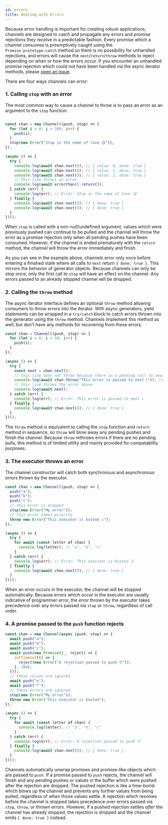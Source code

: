 ```yaml
---
id: errors
title: Dealing with Errors
---
```


Because error handling is important for creating robust applications, channels are designed to catch and propagate any errors and promise rejections they receive in a predictable fashion. Every promise which a channel consumes is preemptively caught using the `Promise.prototype.catch` method so there is no possibility for unhandled rejections, and errors will cause the `next`/`return`/`throw` methods to reject depending on when or how the errors occur. If you encounter an unhandled promise rejection which could not have been handled via the async iterator methods, please [open an issue](https://github.com/channeljs/channel/issues/new).

There are four ways channels can error:

### 1. Calling `stop` with an error

The most common way to cause a channel to throw is to pass an error as an argument to the `stop` function:

```js

const chan = new Channel((push, stop) => {
  for (let i = 0; i < 100; i++) {
    push(i);
  }
  stop(new Error("Stop in the name of love 😘"));
});

(async () => {
  try {
    console.log(await chan.next()); // { value: 0, done: true }
    console.log(await chan.next()); // { value: 1, done: true }
    console.log(await chan.next()); // { value: 2, done: true }
    // This line throws an error.
    console.log(await errorChan().return());
  } catch (err) {
    console.log(err); // Error: Stop in the name of love 😘
  } finally {
    console.log(await chan.next()); // { done: true }
    console.log(await chan.next()); // { done: true }
  }
})();
```

When `stop` is called with a non-null/undefined argument, values which were previously pushed can continue to be pulled and the channel will throw the error as a promise rejection only when all pending pushes have been consumed. However, if the channel is ended prematurely with the `return` method, the channel will throw the error immediately and finish.

As you can see in the example above, channels error only once before entering a finished state where all calls to `next` return `{ done: true }`. This mirrors the behavior of generator objects. Because channels can only be stop once, only the first call to `stop` will have an effect on the channel. Any errors passed to an already stopped channel will be dropped.

### 2. Calling the `throw` method

The async iterator interface defines an optional `throw` method allowing consumers to throw errors into the iterator. With async generators, yield statements can be wrapped in a `try/catch` block to catch errors thrown into the generator using the `throw` method. Channels implement this method as well, but don’t have any methods for recovering from these errors.

```js
const chan = Channel((push, stop) => {
  for (let i = 0; i < 10; i++) {
    push(i);
  }
});

(async () => {
  try {
    const next = chan.next();
    // this line does not throw because there is a pending call to next
    console.log(await chan.throw("This error is passed to next 📞")); // { done: true } 
    // this line throws the error above
    console.log(await next);
  } catch (err) {
    console.log(err); // Error: This error is passed to next 📞
  } finally {
    console.log(await chan.next()); // { done: true }
  }
})();
```

The `throw` method is equivalent to calling the `stop` function and `return` method in sequence, so `throw` will blow away any pending pushes and finish the channel. Because `throw` rethrows errors if there are no pending pulls, this method is of limited utility and mainly provided for compatability purposes.

### 3. The executor throws an error

The channel constructor will catch both synchronous and asynchronous errors thrown by the executor.

```js
const chan = new Channel((push, stop) => {
  push("a");
  push("b");
  push("c");
  // this error is dropped
  stop(new Error("My error"));
  // this error takes priority
  throw new Error("This executor is busted ☠️");
});

(async () => {
  try {
    for await (const letter of chan) {
      console.log(letter); // "a", "b", "c"
    }
  } catch (err) {
    console.log(err); // Error: This executor is busted ☠️
  } finally {
    console.log(await chan.next()); // { done: true }
  }
})();
```

When an error occurs in the executor, the channel will be stopped automatically. Because errors which occur in the executor are usually indicative of programmer error, the error thrown by the executor takes precedence over any errors passed via `stop` or `throw`, regardless of call order.

### 4. A promise passed to the `push` function rejects

```js
const chan = new Channel(async (push, stop) => {
  await push("a");
  await push("b");
  await push("c");
  await push(new Promise((_, reject) => {
    setTimeout(() => {
      reject(new Error("A rejection passed to push ⏰"));
    }, 100);
  }));
  // these values are ignored
  await push("e");
  await push("f");
  // these errors are ignored
  stop(new Error("My error"));
  throw new Error("this executor is busted");
});

(async () => {
  try {
    for await (const letter of chan) {
      console.log(letter); // "a", "b", "c"
    }
  } catch (err) {
    console.log(err); // Error: A rejection passed to push ⏰
  } finally {
    console.log(await chan.next()); // { done: true }
  }
})();
```

Channels automatically unwrap promises and promise-like objects which are passed to `push`. If a promise passed to `push` rejects, the channel will finish and any pending pushes or values in the buffer which were pushed after the rejection are dropped. The pushed rejection is like a time-bomb which blows up the channel and prevents any further values from being pulled, regardless of when those values settle. A rejection which resolves before the channel is stopped takes precedence over errors passed via `stop`, `throw`, or thrown errors. However, if a pushed rejection settles *after* the channel has already stopped, the rejection is dropped and the channel emits `{ done: true }` instead.
